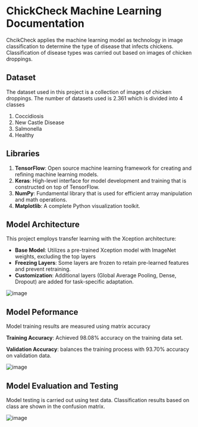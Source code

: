 # ChickCheck Machine Learning Documentation
ChcikCheck applies the machine learning model as technology in image classification to determine the type of disease that infects chickens. Classification of disease types was carried out based on images of chicken droppings.

## Dataset
The dataset used in this project is a collection of images of chicken droppings. The number of datasets used is 2.361 which is divided into 4 classes
1. Coccidiosis
2. New Castle Disease
3. Salmonella
4. Healthy

## Libraries
1. **TensorFlow**: Open source machine learning framework for creating and refining machine learning models.
2. **Keras**: High-level interface for model development and training that is constructed on top of TensorFlow.
3. **NumPy**: Fundamental library that is used for efficient array manipulation and math operations.
4. **Matplotlib**: A complete Python visualization toolkit.

## Model Architecture
This project employs transfer learning with the Xception architecture:
- **Base Model**: Utilizes a pre-trained Xception model with ImageNet weights, excluding the top layers
- **Freezing Layers**: Some layers are frozen to retain pre-learned features and prevent retraining.
- **Customization**: Additional layers (Global Average Pooling, Dense, Dropout) are added for task-specific adaptation.

![image](https://github.com/ChickCheckTeam/chickcheck-machine-learning/assets/94920692/37096194-12d2-4da3-8e4e-7b4d27cdd142)

## Model Peformance
Model training results are measured using matrix accuracy

**Training Accuracy**: Achieved 98.08% accuracy on the training data set.

**Validation Accuracy**: balances the training process with 93.70% accuracy on validation data.

![image](https://github.com/ChickCheckTeam/chickcheck-machine-learning/assets/94920692/12b237f6-5771-4963-8ee6-8f80d534e836)

## Model Evaluation and Testing 
Model testing is carried out using test data. Classification results based on class are shown in the confusion matrix.

![image](https://github.com/ChickCheckTeam/chickcheck-machine-learning/assets/94920692/f7542a96-1d7f-48f1-bec1-0e2cdfeae1d3)

